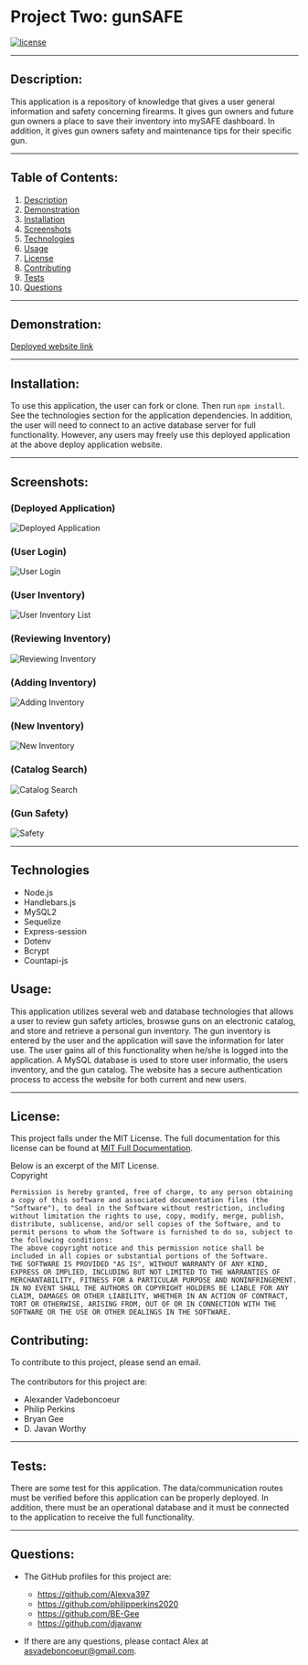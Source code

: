 # Project Two:  gunSAFE

  [![license](https://img.shields.io/badge/license-MIT-blue.svg)](https://choosealicense.com/licenses/mit/)

***

  ## Description:
  This application is a repository of knowledge that gives a user general information and safety concerning firearms.  It gives gun owners and future gun owners a place to save their inventory into mySAFE dashboard. In addition, it gives gun owners safety and maintenance tips for their specific gun. 
  
***
  ## Table of Contents:
  1.  [Description](#description)
  2.  [Demonstration](#demonstration)
  3.  [Installation](#installation)
  4.  [Screenshots](#screenshots)
  5.  [Technologies](#technologies)
  6.  [Usage](#usage)
  7.  [License](#license)
  8.  [Contributing](#contributing)
  9.  [Tests](#tests)
  10.  [Questions](#questions)

***
  ## Demonstration:
  [Deployed website link](https://powerful-bastion-48444.herokuapp.com/)

***
  ## Installation:
  To use this application, the user can fork or clone.  Then run `npm install`. See the technologies section for the application dependencies.  In addition, the user will need to connect to an active database server for full functionality.  However, any users may freely use this deployed application at the above deploy application website.

***
  ## Screenshots:
  ### (Deployed Application)
  ![Deployed Application](./public/images/website_homepage.jpeg)

  ### (User Login)
  ![User Login](./public/images/login_deployed.jpeg)

  ### (User Inventory)
  ![User Inventory List](./public/images/user_inventory.jpeg)

  ### (Reviewing Inventory)
  ![Reviewing Inventory](./public/images/review_inventory.jpeg)

  ### (Adding Inventory)
  ![Adding Inventory](./public/images/enter_inventory.jpeg)

  ### (New Inventory)
  ![New Inventory](./public/images/new_inventory.jpeg)

  ### (Catalog Search)
  ![Catalog Search](./public/images/catalog_search.jpeg)

  ### (Gun Safety)
  ![Safety](./public/images/safety.jpeg)

***
  ## Technologies
  - Node.js
  - Handlebars.js
  - MySQL2
  - Sequelize
  - Express-session
  - Dotenv
  - Bcrypt
  - Countapi-js 

  ## Usage:
  This application utilizes several web and database technologies that allows a user to review gun safety articles, broswse guns on an electronic catalog, and store and retrieve a personal gun inventory.  The gun inventory is entered by the user and the application will save the information for later use.  The user gains all of this functionality when he/she is logged into the application.  A MySQL database is used to store user informatio, the users inventory, and the gun catalog.  The website has a secure authentication process to access the website for both current and new users.  
   
***
  ## License:
  This project falls under the MIT License.  The full documentation for this license can be found at [MIT Full Documentation](https://choosealicense.com/licenses/mit).

  Below is an excerpt of the MIT License.
  <br>
  Copyright <YEAR> <COPYRIGHT HOLDER>
    
    Permission is hereby granted, free of charge, to any person obtaining a copy of this software and associated documentation files (the "Software"), to deal in the Software without restriction, including without limitation the rights to use, copy, modify, merge, publish, distribute, sublicense, and/or sell copies of the Software, and to permit persons to whom the Software is furnished to do so, subject to the following conditions:
    The above copyright notice and this permission notice shall be included in all copies or substantial portions of the Software.
    THE SOFTWARE IS PROVIDED "AS IS", WITHOUT WARRANTY OF ANY KIND, EXPRESS OR IMPLIED, INCLUDING BUT NOT LIMITED TO THE WARRANTIES OF MERCHANTABILITY, FITNESS FOR A PARTICULAR PURPOSE AND NONINFRINGEMENT. IN NO EVENT SHALL THE AUTHORS OR COPYRIGHT HOLDERS BE LIABLE FOR ANY CLAIM, DAMAGES OR OTHER LIABILITY, WHETHER IN AN ACTION OF CONTRACT, TORT OR OTHERWISE, ARISING FROM, OUT OF OR IN CONNECTION WITH THE SOFTWARE OR THE USE OR OTHER DEALINGS IN THE SOFTWARE.

  ## Contributing:
  To contribute to this project, please send an email.  
  <br>
  The contributors for this project are:
  - Alexander Vadeboncoeur
  - Philip Perkins
  - Bryan Gee
  - D. Javan Worthy

***
  ## Tests:
  There are some test for this application.  The data/communication routes must be verified before this application can be properly deployed.  In addition, there must be an operational database  and it must be connected to the application to receive the full functionality.  

***
  ## Questions:
  - The GitHub profiles for this project are:
    - https://github.com/Alexva397
    - https://github.com/philipperkins2020
    - https://github.com/BE-Gee
    - https://github.com/djavanw
 
  - If there are any questions, please contact Alex at asvadeboncoeur@gmail.com.
